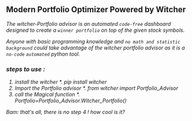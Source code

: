 ## Modern Portfolio Optimizer Powered by Witcher 

<i>The witcher-Portfolio advisor is an automated ```code-free``` dashboard designed to create a ```winner portfolio``` on top of the given stock symbols. <i>

Anyone with basic programming knowledge and ```no math and statistic background``` could take advantage of the witcher portfolio advisor as it is a ```no-code``` ```automated``` python tool. 

### steps to use : 
1.  install the witcher
    *.  pip install witcher
2.  Import the Portfolio advisor
    *.  from witcher import Portfolio_Advisor
3.  call the Magical function
    *.  Portfolio=Portfolio_Advisor.Witcher_Portfolio()

Bam: that's all, there is no step 4 ! how cool is it?
